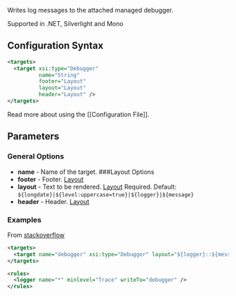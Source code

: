 Writes log messages to the attached managed debugger. 

Supported in .NET, Silverlight and Mono

## Configuration Syntax
```xml
<targets>
  <target xsi:type="Debugger"
          name="String"
          footer="Layout"
          layout="Layout"
          header="Layout" />
</targets>
```
Read more about using the [[Configuration File]].

## Parameters
### General Options
* **name** - Name of the target.
###Layout Options
* **footer** - Footer. [Layout](Data-types)  
* **layout** - Text to be rendered. [Layout](Data-types) Required. Default: `${longdate}|${level:uppercase=true}|${logger}|${message}`
* **header** - Header. [Layout](Data-types)

### Examples
From [stackoverflow](https://stackoverflow.com/a/260576/767425) 
```xml
<targets>
  <target name="debugger" xsi:type="Debugger" layout="${logger}::${message}"/>
</targets>

<rules>
  <logger name="*" minlevel="Trace" writeTo="debugger" />
</rules>
```